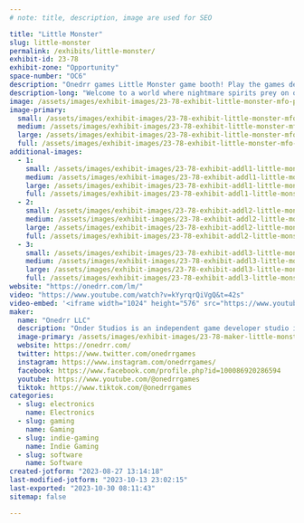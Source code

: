 ```yaml
---
# note: title, description, image are used for SEO

title: "Little Monster"
slug: little-monster
permalink: /exhibits/little-monster/
exhibit-id: 23-78
exhibit-zone: "Opportunity"
space-number: "OC6"
description: "Onedrr games Little Monster game booth! Play the games demo and grab some free stuff!"
description-long: "Welcome to a world where nightmare spirits prey on our dreams, and the monster under our bed is here to help! In Little Monster, you play as Stormy, an underdog who’s thrust into the spotlight when his world and ours is threaten by these spirits. Come play the game demo, speak with the sole developer of the game, and sign up to receive free stuff! "
image: /assets/images/exhibit-images/23-78-exhibit-little-monster-mfo-primary-large.png
image-primary: 
  small: /assets/images/exhibit-images/23-78-exhibit-little-monster-mfo-primary-small.png
  medium: /assets/images/exhibit-images/23-78-exhibit-little-monster-mfo-primary-medium.png
  large: /assets/images/exhibit-images/23-78-exhibit-little-monster-mfo-primary-large.png
  full: /assets/images/exhibit-images/23-78-exhibit-little-monster-mfo-primary-full.png
additional-images: 
  - 1:
    small: /assets/images/exhibit-images/23-78-exhibit-addl1-little-monster-mfo1-small.png
    medium: /assets/images/exhibit-images/23-78-exhibit-addl1-little-monster-mfo1-medium.png
    large: /assets/images/exhibit-images/23-78-exhibit-addl1-little-monster-mfo1-large.png
    full: /assets/images/exhibit-images/23-78-exhibit-addl1-little-monster-mfo1-full.png
  - 2:
    small: /assets/images/exhibit-images/23-78-exhibit-addl2-little-monster-mfo2-small.png
    medium: /assets/images/exhibit-images/23-78-exhibit-addl2-little-monster-mfo2-medium.png
    large: /assets/images/exhibit-images/23-78-exhibit-addl2-little-monster-mfo2-large.png
    full: /assets/images/exhibit-images/23-78-exhibit-addl2-little-monster-mfo2-full.png
  - 3:
    small: /assets/images/exhibit-images/23-78-exhibit-addl3-little-monster-mfo3-small.png
    medium: /assets/images/exhibit-images/23-78-exhibit-addl3-little-monster-mfo3-medium.png
    large: /assets/images/exhibit-images/23-78-exhibit-addl3-little-monster-mfo3-large.png
    full: /assets/images/exhibit-images/23-78-exhibit-addl3-little-monster-mfo3-full.png
website: "https://onedrr.com/lm/"
video: "https://www.youtube.com/watch?v=kYyrqrQiVgQ&t=42s"
video-embed: '<iframe width="1024" height="576" src="https://www.youtube.com/embed/kYyrqrQiVgQ?feature=oembed" frameborder="0" allow="accelerometer; autoplay; clipboard-write; encrypted-media; gyroscope; picture-in-picture; web-share" allowfullscreen title="Little Monster at GCX 2023!"></iframe>'
maker: 
  name: "Onedrr LLC"
  description: "Onder Studios is an independent game developer studio in Florida. In 2022 Onedrr Studios published its first puzzle game called Cross 4 for free. Since then, Onedrr, pronounced “wonder”, has been hard at work on Little Monster, a — fast paced and fun — beat 'em up game. Our mission is to create rich story driven gameplay with narrative and gameplay at the forefront. We want to build memorable worlds, characters, and experiences that will be cherished by gamers for years to come."
  image-primary: /assets/images/exhibit-images/23-78-maker-little-monster-onedrr-logo-black-medium.png
  website: https://onedrr.com/
  twitter: https://www.twitter.com/onedrrgames
  instagram: https://www.instagram.com/onedrrgames/
  facebook: https://www.facebook.com/profile.php?id=100086920286594
  youtube: https://www.youtube.com/@onedrrgames
  tiktok: https://www.tiktok.com/@onedrrgames
categories: 
  - slug: electronics
    name: Electronics
  - slug: gaming
    name: Gaming
  - slug: indie-gaming
    name: Indie Gaming
  - slug: software
    name: Software
created-jotform: "2023-08-27 13:14:18"
last-modified-jotform: "2023-10-13 23:02:15"
last-exported: "2023-10-30 08:11:43"
sitemap: false

---
```

